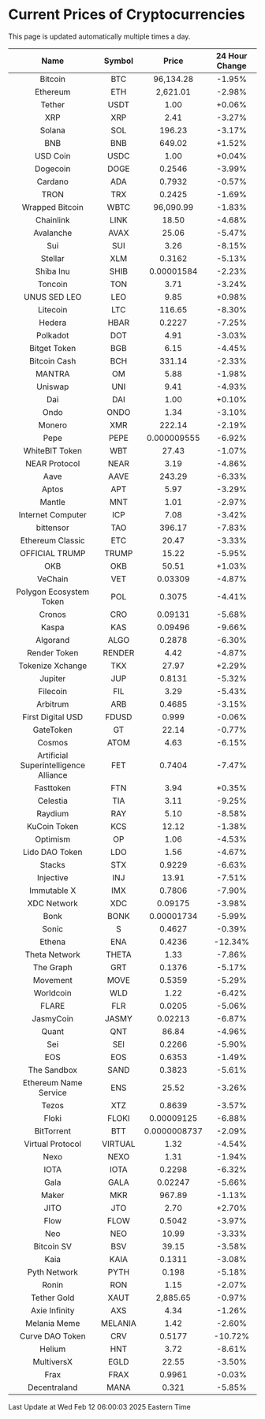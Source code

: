 # Current Prices of Cryptocurrencies
This page is updated automatically multiple times a day.

| Name | Symbol | Price | 24 Hour Change |
| :---: |:---:| :---: | :---: |
| Bitcoin | BTC | 96,134.28 | -1.95% |
| Ethereum | ETH | 2,621.01 | -2.98% |
| Tether | USDT | 1.00 | +0.06% |
| XRP | XRP | 2.41 | -3.27% |
| Solana | SOL | 196.23 | -3.17% |
| BNB | BNB | 649.02 | +1.52% |
| USD Coin | USDC | 1.00 | +0.04% |
| Dogecoin | DOGE | 0.2546 | -3.99% |
| Cardano | ADA | 0.7932 | -0.57% |
| TRON | TRX | 0.2425 | -1.69% |
| Wrapped Bitcoin | WBTC | 96,090.99 | -1.83% |
| Chainlink | LINK | 18.50 | -4.68% |
| Avalanche | AVAX | 25.06 | -5.47% |
| Sui | SUI | 3.26 | -8.15% |
| Stellar | XLM | 0.3162 | -5.13% |
| Shiba Inu | SHIB | 0.00001584 | -2.23% |
| Toncoin | TON | 3.71 | -3.24% |
| UNUS SED LEO | LEO | 9.85 | +0.98% |
| Litecoin | LTC | 116.65 | -8.30% |
| Hedera | HBAR | 0.2227 | -7.25% |
| Polkadot | DOT | 4.91 | -3.03% |
| Bitget Token | BGB | 6.15 | -4.45% |
| Bitcoin Cash | BCH | 331.14 | -2.33% |
| MANTRA | OM | 5.88 | -1.98% |
| Uniswap | UNI | 9.41 | -4.93% |
| Dai | DAI | 1.00 | +0.10% |
| Ondo | ONDO | 1.34 | -3.10% |
| Monero | XMR | 222.14 | -2.19% |
| Pepe | PEPE | 0.000009555 | -6.92% |
| WhiteBIT Token | WBT | 27.43 | -1.07% |
| NEAR Protocol | NEAR | 3.19 | -4.86% |
| Aave | AAVE | 243.29 | -6.33% |
| Aptos | APT | 5.97 | -3.29% |
| Mantle | MNT | 1.01 | -2.97% |
| Internet Computer | ICP | 7.08 | -3.42% |
| bittensor | TAO | 396.17 | -7.83% |
| Ethereum Classic | ETC | 20.47 | -3.33% |
| OFFICIAL TRUMP | TRUMP | 15.22 | -5.95% |
| OKB | OKB | 50.51 | +1.03% |
| VeChain | VET | 0.03309 | -4.87% |
| Polygon Ecosystem Token | POL | 0.3075 | -4.41% |
| Cronos | CRO | 0.09131 | -5.68% |
| Kaspa | KAS | 0.09496 | -9.66% |
| Algorand | ALGO | 0.2878 | -6.30% |
| Render Token | RENDER | 4.42 | -4.87% |
| Tokenize Xchange | TKX | 27.97 | +2.29% |
| Jupiter | JUP | 0.8131 | -5.32% |
| Filecoin | FIL | 3.29 | -5.43% |
| Arbitrum | ARB | 0.4685 | -3.15% |
| First Digital USD | FDUSD | 0.999 | -0.06% |
| GateToken | GT | 22.14 | -0.77% |
| Cosmos | ATOM | 4.63 | -6.15% |
| Artificial Superintelligence Alliance | FET | 0.7404 | -7.47% |
| Fasttoken | FTN | 3.94 | +0.35% |
| Celestia | TIA | 3.11 | -9.25% |
| Raydium | RAY | 5.10 | -8.58% |
| KuCoin Token | KCS | 12.12 | -1.38% |
| Optimism | OP | 1.06 | -4.53% |
| Lido DAO Token | LDO | 1.56 | -4.67% |
| Stacks | STX | 0.9229 | -6.63% |
| Injective | INJ | 13.91 | -7.51% |
| Immutable X | IMX | 0.7806 | -7.90% |
| XDC Network | XDC | 0.09175 | -3.98% |
| Bonk | BONK | 0.00001734 | -5.99% |
| Sonic | S | 0.4627 | -0.39% |
| Ethena | ENA | 0.4236 | -12.34% |
| Theta Network | THETA | 1.33 | -7.86% |
| The Graph | GRT | 0.1376 | -5.17% |
| Movement | MOVE | 0.5359 | -5.29% |
| Worldcoin | WLD | 1.22 | -6.42% |
| FLARE | FLR | 0.0205 | -5.06% |
| JasmyCoin | JASMY | 0.02213 | -6.87% |
| Quant | QNT | 86.84 | -4.96% |
| Sei | SEI | 0.2266 | -5.90% |
| EOS | EOS | 0.6353 | -1.49% |
| The Sandbox | SAND | 0.3823 | -5.61% |
| Ethereum Name Service | ENS | 25.52 | -3.26% |
| Tezos | XTZ | 0.8639 | -3.57% |
| Floki | FLOKI | 0.00009125 | -6.88% |
| BitTorrent | BTT | 0.0000008737 | -2.09% |
| Virtual Protocol | VIRTUAL | 1.32 | -4.54% |
| Nexo | NEXO | 1.31 | -1.94% |
| IOTA | IOTA | 0.2298 | -6.32% |
| Gala | GALA | 0.02247 | -5.66% |
| Maker | MKR | 967.89 | -1.13% |
| JITO | JTO | 2.70 | +2.70% |
| Flow | FLOW | 0.5042 | -3.97% |
| Neo | NEO | 10.99 | -3.33% |
| Bitcoin SV | BSV | 39.15 | -3.58% |
| Kaia | KAIA | 0.1311 | -3.08% |
| Pyth Network | PYTH | 0.198 | -5.18% |
| Ronin | RON | 1.15 | -2.07% |
| Tether Gold | XAUT | 2,885.65 | -0.97% |
| Axie Infinity | AXS | 4.34 | -1.26% |
| Melania Meme | MELANIA | 1.42 | -2.60% |
| Curve DAO Token | CRV | 0.5177 | -10.72% |
| Helium | HNT | 3.72 | -8.61% |
| MultiversX | EGLD | 22.55 | -3.50% |
| Frax | FRAX | 0.9961 | -0.03% |
| Decentraland | MANA | 0.321 | -5.85% |

Last Update at Wed Feb 12 06:00:03 2025 Eastern Time